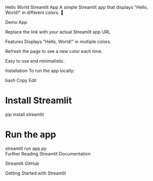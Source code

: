 Hello World Streamlit App
A simple Streamlit app that displays "Hello, World!" in different colors. 🌈

Demo App

Replace the link with your actual Streamlit app URL

Features
Displays "Hello, World!" in multiple colors.

Refresh the page to see a new color each time.

Easy to use and minimalistic.

Installation
To run the app locally:

bash
Copy
Edit
# Install Streamlit  
pip install streamlit  

# Run the app  
streamlit run app.py  
Further Reading
Streamlit Documentation

Streamlit GitHub

Getting Started with Streamlit


